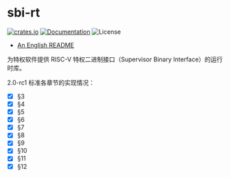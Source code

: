 ﻿# sbi-rt

[![crates.io](https://img.shields.io/crates/v/sbi-rt.svg)](https://crates.io/crates/sbi-rt)
[![Documentation](https://docs.rs/sbi-rt/badge.svg)](https://docs.rs/sbi-rt)
![License](https://img.shields.io/crates/l/sbi-rt.svg)

- [An English README](README_EN.md)

为特权软件提供 RISC-V 特权二进制接口（Supervisor Binary Interface）的运行时库。

2.0-rc1 标准各章节的实现情况：

- [x] §3
- [x] §4
- [x] §5
- [x] §6
- [x] §7
- [x] §8
- [x] §9
- [x] §10
- [x] §11
- [x] §12
